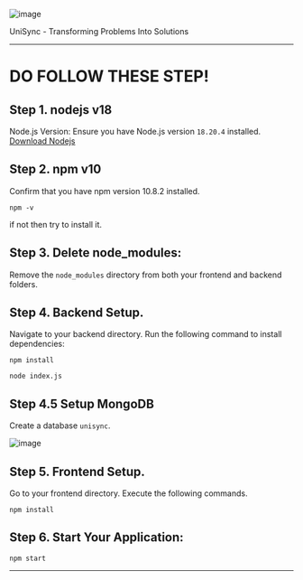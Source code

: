 ![image](https://github.com/user-attachments/assets/b5034438-be34-46aa-9cc3-71e5006675f9)


UniSync - Transforming Problems Into Solutions

---

# DO FOLLOW THESE STEP!

## Step 1. nodejs v18

Node.js Version: Ensure you have Node.js version `18.20.4` installed. [Download Nodejs](https://nodejs.org/en/download/prebuilt-installer/current)

## Step 2. npm v10

Confirm that you have npm version 10.8.2 installed. 
```shell
npm -v
```
if not then try to install it.

## Step 3. Delete node_modules:

Remove the `node_modules` directory from both your frontend and backend folders.

## Step 4. Backend Setup.

Navigate to your backend directory.
Run the following command to install dependencies:

```shell
npm install
```

```shell
node index.js
```
## Step 4.5 Setup MongoDB
Create a database `unisync`.

![image](https://github.com/user-attachments/assets/9bea1d34-f12d-4274-be35-bd6dc327b9a1)


## Step 5. Frontend Setup.

Go to your frontend directory.
Execute the following commands.

```shell
npm install
```

## Step 6. Start Your Application:

```shell
npm start
```
---
